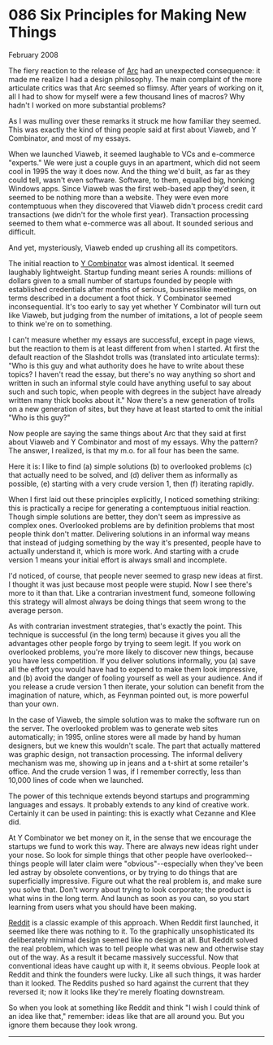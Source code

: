 # 086 Six Principles for Making New Things

[](https://sep.yimg.com/ca/I/paulgraham_2202_8220433)   
  
 
  
 
  
 February 2008   
  
 The fiery reaction to the release of [Arc](arc.html) had an unexpected consequence: it made me realize I had a design philosophy. The main complaint of the more articulate critics was that Arc seemed so flimsy. After years of working on it, all I had to show for myself were a few thousand lines of macros? Why hadn't I worked on more substantial problems?   
  
 As I was mulling over these remarks it struck me how familiar they seemed. This was exactly the kind of thing people said at first about Viaweb, and Y Combinator, and most of my essays.   
  
 When we launched Viaweb, it seemed laughable to VCs and e-commerce "experts." We were just a couple guys in an apartment, which did not seem cool in 1995 the way it does now. And the thing we'd built, as far as they could tell, wasn't even software. Software, to them, equalled big, honking Windows apps. Since Viaweb was the first web-based app they'd seen, it seemed to be nothing more than a website. They were even more contemptuous when they discovered that Viaweb didn't process credit card transactions (we didn't for the whole first year). Transaction processing seemed to them what e-commerce was all about. It sounded serious and difficult.   
  
 And yet, mysteriously, Viaweb ended up crushing all its competitors.   
  
 The initial reaction to [Y Combinator](http://ycombinator.com) was almost identical. It seemed laughably lightweight. Startup funding meant series A rounds: millions of dollars given to a small number of startups founded by people with established credentials after months of serious, businesslike meetings, on terms described in a document a foot thick. Y Combinator seemed inconsequential. It's too early to say yet whether Y Combinator will turn out like Viaweb, but judging from the number of imitations, a lot of people seem to think we're on to something.   
  
 I can't measure whether my essays are successful, except in page views, but the reaction to them is at least different from when I started. At first the default reaction of the Slashdot trolls was (translated into articulate terms): "Who is this guy and what authority does he have to write about these topics? I haven't read the essay, but there's no way anything so short and written in such an informal style could have anything useful to say about such and such topic, when people with degrees in the subject have already written many thick books about it." Now there's a new generation of trolls on a new generation of sites, but they have at least started to omit the initial "Who is this guy?"   
  
 Now people are saying the same things about Arc that they said at first about Viaweb and Y Combinator and most of my essays. Why the pattern? The answer, I realized, is that my m.o. for all four has been the same.   
  
 Here it is: I like to find (a) simple solutions (b) to overlooked problems (c) that actually need to be solved, and (d) deliver them as informally as possible, (e) starting with a very crude version 1, then (f) iterating rapidly.   
  
 When I first laid out these principles explicitly, I noticed something striking: this is practically a recipe for generating a contemptuous initial reaction. Though simple solutions are better, they don't seem as impressive as complex ones. Overlooked problems are by definition problems that most people think don't matter. Delivering solutions in an informal way means that instead of judging something by the way it's presented, people have to actually understand it, which is more work. And starting with a crude version 1 means your initial effort is always small and incomplete.   
  
 I'd noticed, of course, that people never seemed to grasp new ideas at first. I thought it was just because most people were stupid. Now I see there's more to it than that.  Like a contrarian investment fund, someone following this strategy will almost always be doing things that seem wrong to the average person.   
  
 As with contrarian investment strategies, that's exactly the point. This technique is successful (in the long term) because it gives you all the advantages other people forgo by trying to seem legit. If you work on overlooked problems, you're more likely to discover new things, because you have less competition. If you deliver solutions informally, you (a) save all the effort you would have had to expend to make them look impressive, and (b) avoid the danger of fooling yourself as well as your audience. And if you release a crude version 1 then iterate, your solution can benefit from the imagination of nature, which, as Feynman pointed out, is more powerful than your own.   
  
 In the case of Viaweb, the simple solution was to make the software run on the server. The overlooked problem was to generate web sites automatically; in 1995, online stores were all made by hand by human designers, but we knew this wouldn't scale. The part that actually mattered was graphic design, not transaction processing. The informal delivery mechanism was me, showing up in jeans and a t-shirt at some retailer's office. And the crude version 1 was, if I remember correctly, less than 10,000 lines of code when we launched.   
  
 The power of this technique extends beyond startups and programming languages and essays. It probably extends to any kind of creative work. Certainly it can be used in painting: this is exactly what Cezanne and Klee did.   
  
 At Y Combinator we bet money on it, in the sense that we encourage the startups we fund to work this way. There are always new ideas right under your nose. So look for simple things that other people have overlooked--things people will later claim were "obvious"--especially when they've been led astray by obsolete conventions, or by trying to do things that are superficially impressive. Figure out what the real problem is, and make sure you solve that. Don't worry about trying to look corporate; the product is what wins in the long term. And launch as soon as you can, so you start learning from users what you should have been making.   
  
 [Reddit](http://reddit.com) is a classic example of this approach. When Reddit first launched, it seemed like there was nothing to it. To the graphically unsophisticated its deliberately minimal design seemed like no design at all. But Reddit solved the real problem, which was to tell people what was new and otherwise stay out of the way. As a result it became massively successful. Now that conventional ideas have caught up with it, it seems obvious. People look at Reddit and think the founders were lucky. Like all such things, it was harder than it looked. The Reddits pushed so hard against the current that they reversed it; now it looks like they're merely floating downstream.   
  
 So when you look at something like Reddit and think "I wish I could think of an idea like that," remember: ideas like that are all around you. But you ignore them because they look wrong.   
  
 
  
 
  
 
  
 
  
 

 
* * *
 

 

